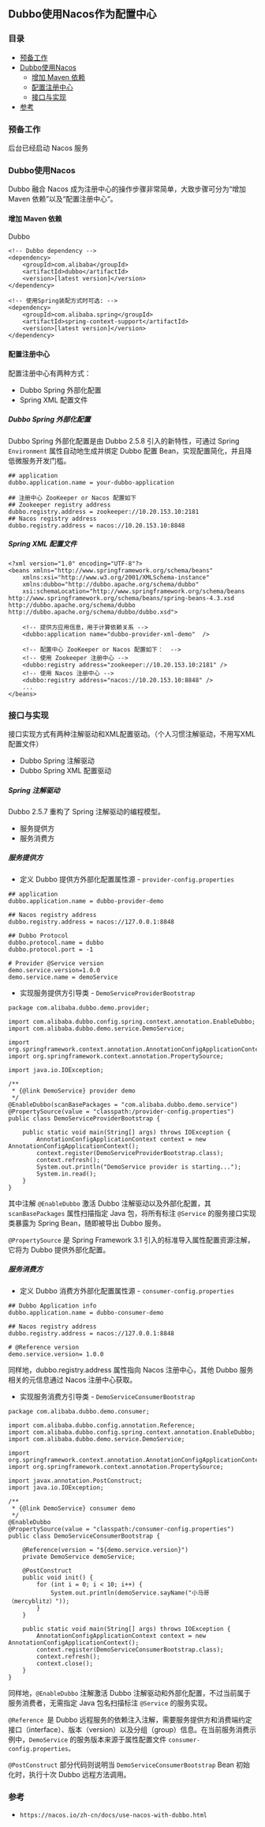## Dubbo使用Nacos作为配置中心

### 目录
* [预备工作](#预备工作)
* [Dubbo使用Nacos](#Dubbo使用Nacos)
    * [增加 Maven 依赖](#增加-Maven-依赖)
    * [配置注册中心](#配置注册中心)
    * [接口与实现](#接口与实现)
* [参考](#参考)

### 预备工作
后台已经启动 Nacos 服务

### Dubbo使用Nacos
Dubbo 融合 Nacos 成为注册中心的操作步骤非常简单，大致步骤可分为“增加 Maven 依赖”以及“配置注册中心“。

#### 增加 Maven 依赖
Dubbo

```text
<!-- Dubbo dependency -->
<dependency>
    <groupId>com.alibaba</groupId>
    <artifactId>dubbo</artifactId>
    <version>[latest version]</version>
</dependency>

<!-- 使用Spring装配方式时可选: -->
<dependency>
    <groupId>com.alibaba.spring</groupId>
    <artifactId>spring-context-support</artifactId>
    <version>[latest version]</version>
</dependency>
```

#### 配置注册中心
配置注册中心有两种方式：
* Dubbo Spring 外部化配置
* Spring XML 配置文件

##### Dubbo Spring 外部化配置
Dubbo Spring 外部化配置是由 Dubbo 2.5.8 引入的新特性，可通过 Spring `Environment` 属性自动地生成并绑定 Dubbo 配置 Bean，实现配置简化，并且降低微服务开发门槛。

```text
## application
dubbo.application.name = your-dubbo-application

## 注册中心 ZooKeeper or Nacos 配置如下
## Zookeeper registry address
dubbo.registry.address = zookeeper://10.20.153.10:2181
## Nacos registry address
dubbo.registry.address = nacos://10.20.153.10:8848
```
 
##### Spring XML 配置文件
```text
<?xml version="1.0" encoding="UTF-8"?>
<beans xmlns="http://www.springframework.org/schema/beans"
    xmlns:xsi="http://www.w3.org/2001/XMLSchema-instance"
    xmlns:dubbo="http://dubbo.apache.org/schema/dubbo"
    xsi:schemaLocation="http://www.springframework.org/schema/beans        http://www.springframework.org/schema/beans/spring-beans-4.3.xsd        http://dubbo.apache.org/schema/dubbo        http://dubbo.apache.org/schema/dubbo/dubbo.xsd">
 
    <!-- 提供方应用信息，用于计算依赖关系 -->
    <dubbo:application name="dubbo-provider-xml-demo"  />
 
    <!-- 配置中心 ZooKeeper or Nacos 配置如下：  -->
    <!-- 使用 Zookeeper 注册中心 -->
    <dubbo:registry address="zookeeper://10.20.153.10:2181" />
    <!-- 使用 Nacos 注册中心 -->
    <dubbo:registry address="nacos://10.20.153.10:8848" />
 	...
</beans>
```

### 接口与实现
接口实现方式有两种注解驱动和XML配置驱动。（个人习惯注解驱动，不用写XML配置文件）
* Dubbo Spring 注解驱动
* Dubbo Spring XML 配置驱动

##### Spring 注解驱动
Dubbo 2.5.7 重构了 Spring 注解驱动的编程模型。
* 服务提供方
* 服务消费方

##### 服务提供方
* 定义 Dubbo 提供方外部化配置属性源 - `provider-config.properties`
```text
## application
dubbo.application.name = dubbo-provider-demo

## Nacos registry address
dubbo.registry.address = nacos://127.0.0.1:8848

## Dubbo Protocol
dubbo.protocol.name = dubbo
dubbo.protocol.port = -1

# Provider @Service version
demo.service.version=1.0.0
demo.service.name = demoService
```

* 实现服务提供方引导类 - `DemoServiceProviderBootstrap`
```text
package com.alibaba.dubbo.demo.provider;

import com.alibaba.dubbo.config.spring.context.annotation.EnableDubbo;
import com.alibaba.dubbo.demo.service.DemoService;

import org.springframework.context.annotation.AnnotationConfigApplicationContext;
import org.springframework.context.annotation.PropertySource;

import java.io.IOException;

/**
 * {@link DemoService} provider demo
 */
@EnableDubbo(scanBasePackages = "com.alibaba.dubbo.demo.service")
@PropertySource(value = "classpath:/provider-config.properties")
public class DemoServiceProviderBootstrap {

    public static void main(String[] args) throws IOException {
        AnnotationConfigApplicationContext context = new AnnotationConfigApplicationContext();
        context.register(DemoServiceProviderBootstrap.class);
        context.refresh();
        System.out.println("DemoService provider is starting...");
        System.in.read();
    }
}
```

其中注解 `@EnableDubbo` 激活 Dubbo 注解驱动以及外部化配置，其 `scanBasePackages` 属性扫描指定 Java 包，将所有标注 `@Service` 的服务接口实现类暴露为 Spring Bean，随即被导出 Dubbo 服务。

`@PropertySource` 是 Spring Framework 3.1 引入的标准导入属性配置资源注解，它将为 Dubbo 提供外部化配置。

##### 服务消费方
* 定义 Dubbo 消费方外部化配置属性源 - `consumer-config.properties`
```text
## Dubbo Application info
dubbo.application.name = dubbo-consumer-demo

## Nacos registry address
dubbo.registry.address = nacos://127.0.0.1:8848

# @Reference version
demo.service.version= 1.0.0
```

同样地，dubbo.registry.address 属性指向 Nacos 注册中心，其他 Dubbo 服务相关的元信息通过 Nacos 注册中心获取。

* 实现服务消费方引导类 - `DemoServiceConsumerBootstrap`
```text
package com.alibaba.dubbo.demo.consumer;

import com.alibaba.dubbo.config.annotation.Reference;
import com.alibaba.dubbo.config.spring.context.annotation.EnableDubbo;
import com.alibaba.dubbo.demo.service.DemoService;

import org.springframework.context.annotation.AnnotationConfigApplicationContext;
import org.springframework.context.annotation.PropertySource;

import javax.annotation.PostConstruct;
import java.io.IOException;

/**
 * {@link DemoService} consumer demo
 */
@EnableDubbo
@PropertySource(value = "classpath:/consumer-config.properties")
public class DemoServiceConsumerBootstrap {

    @Reference(version = "${demo.service.version}")
    private DemoService demoService;

    @PostConstruct
    public void init() {
        for (int i = 0; i < 10; i++) {
            System.out.println(demoService.sayName("小马哥（mercyblitz）"));
        }
    }

    public static void main(String[] args) throws IOException {
        AnnotationConfigApplicationContext context = new AnnotationConfigApplicationContext();
        context.register(DemoServiceConsumerBootstrap.class);
        context.refresh();
        context.close();
    }
}
```

同样地，`@EnableDubbo` 注解激活 Dubbo 注解驱动和外部化配置，不过当前属于服务消费者，无需指定 Java 包名扫描标注 `@Service` 的服务实现。

`@Reference `是 Dubbo 远程服务的依赖注入注解，需要服务提供方和消费端约定接口（interface）、版本（version）以及分组（group）信息。在当前服务消费示例中，`DemoService` 的服务版本来源于属性配置文件 `consumer-config.properties。`

`@PostConstruct` 部分代码则说明当 `DemoServiceConsumerBootstrap` Bean 初始化时，执行十次 Dubbo 远程方法调用。

### 参考
* `https://nacos.io/zh-cn/docs/use-nacos-with-dubbo.html`